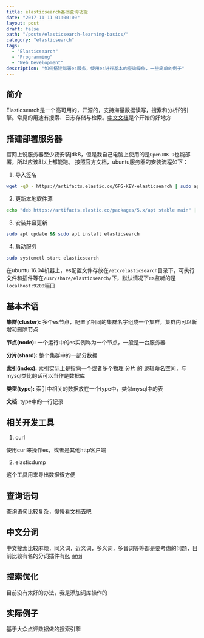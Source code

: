 ```yaml
---
title: elasticsearch基础查询功能
date: "2017-11-11 01:00:00"
layout: post
draft: false
path: "/posts/elasticsearch-learning-basics/"
category: "elasticsearch"
tags:
  - "Elasticsearch"
  - "Programming"
  - "Web Development"
description: "如何搭建部署es服务，使用es进行基本的查询操作，一些简单的例子"
---
```


## 简介
Elasticsearch是一个高可用的，开源的，支持海量数据读写，搜索和分析的引擎。常见的用途有搜索、日志存储与检索。[中文文档](https://www.elastic.co/guide/cn/elasticsearch/guide/current/foreword_id.html)是个开始的好地方

## 搭建部署服务器
官网上说服务器至少要安装jdk8，但是我自己电脑上使用的是`OpenJDK 9`也能部署，所以应该8以上都能跑。
按照官方文档，ubuntu服务器的安装流程如下：
1. 导入签名
```bash
wget -qO - https://artifacts.elastic.co/GPG-KEY-elasticsearch | sudo apt-key add -
```
2. 更新本地软件源
```bash
echo "deb https://artifacts.elastic.co/packages/5.x/apt stable main" | sudo tee -a /etc/apt/sources.list.d/elastic-5.x.list
```
3. 安装并且更新
```bash
sudo apt update && sudo apt install elasticsearch
```
4. 启动服务
```bash
sudo systemctl start elasticsearch
```
在ubuntu 16.04机器上，es配置文件存放在`/etc/elasticsearch`目录下，可执行文件和插件等在`/usr/share/elasticsearch/`下，默认情况下es监听的是`localhost:9200`端口

## 基本术语
**集群(cluster):**
多个es节点，配置了相同的集群名字组成一个集群，集群内可以新增和删除节点

**节点(node):**
一个运行中的es实例称为一个节点，一般是一台服务器

**分片(shard):**
整个集群中的一部分数据

**索引(index):**
索引实际上是指向一个或者多个物理 分片 的 逻辑命名空间，与mysql类比的话可以当作是数据库

**类型(type):**
索引中相关的数据放在一个type中，类似mysql中的表

**文档:**
type中的一行记录

## 相关开发工具
1. curl

使用curl来操作es，或者是其他http客户端

2. elasticdump

这个工具用来导出数据很方便

## 查询语句
查询语句比较复杂，慢慢看文档去吧

## 中文分词
中文搜索比较麻烦，同义词，近义词，多义词，多音词等等都是要考虑的问题，目前比较有名的分词插件有[ik](#), [ansj](#)

## 搜索优化
目前没有太好的办法，我是添加词库操作的

## 实际例子
基于大众点评数据做的搜索引擎